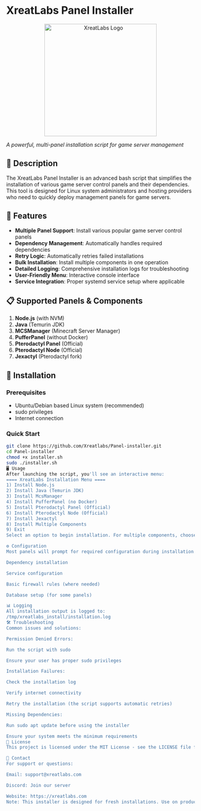 # XreatLabs Panel Installer

<p align="center">
  <img src="https://raw.githubusercontent.com/Xreatlabs/.github/main/profile/xreatlabs-logo-dark.png" alt="XreatLabs Logo" width="300">
</p>

*A powerful, multi-panel installation script for game server management*

## 📝 Description

The XreatLabs Panel Installer is an advanced bash script that simplifies the installation of various game server control panels and their dependencies. This tool is designed for Linux system administrators and hosting providers who need to quickly deploy management panels for game servers.

## 🌟 Features

- **Multiple Panel Support**: Install various popular game server control panels
- **Dependency Management**: Automatically handles required dependencies
- **Retry Logic**: Automatically retries failed installations
- **Bulk Installation**: Install multiple components in one operation
- **Detailed Logging**: Comprehensive installation logs for troubleshooting
- **User-Friendly Menu**: Interactive console interface
- **Service Integration**: Proper systemd service setup where applicable

## 📋 Supported Panels & Components

1. **Node.js** (with NVM)
2. **Java** (Temurin JDK)
3. **MCSManager** (Minecraft Server Manager)
4. **PufferPanel** (without Docker)
5. **Pterodactyl Panel** (Official)
6. **Pterodactyl Node** (Official)
7. **Jexactyl** (Pterodactyl fork)

## 🚀 Installation

### Prerequisites
- Ubuntu/Debian based Linux system (recommended)
- sudo privileges
- Internet connection

### Quick Start
```bash
git clone https://github.com/Xreatlabs/Panel-installer.git
cd Panel-installer
chmod +x installer.sh
sudo ./installer.sh
🖥️ Usage
After launching the script, you'll see an interactive menu:
==== XreatLabs Installation Menu ====
1) Install Node.js
2) Install Java (Temurin JDK)
3) Install McsManager
4) Install PufferPanel (no Docker)
5) Install Pterodactyl Panel (Official)
6) Install Pterodactyl Node (Official)
7) Install Jexactyl
8) Install Multiple Components
9) Exit
Select an option to begin installation. For multiple components, choose option 8 and select numbers separated by spaces (e.g., "1 3 5").

⚙️ Configuration
Most panels will prompt for required configuration during installation. The script handles:

Dependency installation

Service configuration

Basic firewall rules (where needed)

Database setup (for some panels)

📊 Logging
All installation output is logged to:
/tmp/xreatlabs_install/installation.log
🛠️ Troubleshooting
Common issues and solutions:

Permission Denied Errors:

Run the script with sudo

Ensure your user has proper sudo privileges

Installation Failures:

Check the installation log

Verify internet connectivity

Retry the installation (the script supports automatic retries)

Missing Dependencies:

Run sudo apt update before using the installer

Ensure your system meets the minimum requirements
📜 License
This project is licensed under the MIT License - see the LICENSE file for details.

📧 Contact
For support or questions:

Email: support@xreatlabs.com

Discord: Join our server

Website: https://xreatlabs.com
Note: This installer is designed for fresh installations. Use on production systems with caution and always back up your data first.
